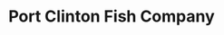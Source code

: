 ---
title: "Port Clinton Fish Company"
url: /port-clinton/port-clinton-fish-company/
shop: Fisch
---